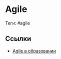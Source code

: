 # Agile

Теги: #agile

## Ссылки

* [Agile в образовании](https://sergeyafonin.ru/category/agileinedu/)